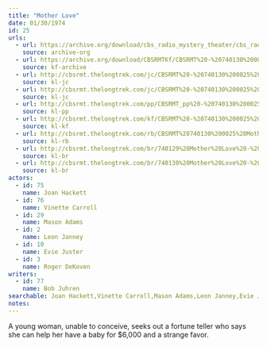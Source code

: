 ```yaml
---
title: "Mother Love"
date: 01/30/1974
id: 25
urls: 
  - url: https://archive.org/download/cbs_radio_mystery_theater/cbs_radio_mystery_theater-0001-0050.zip/cbs_radio_mystery_theater-0001-0050%2Fcbsrmt_0025_mother_love.mp3
    source: archive-org
  - url: https://archive.org/download/CBSRMTKf/CBSRMT%20-%20740130%200025%20Mother%20Love_kf.mp3
    source: kf-archive
  - url: http://cbsrmt.thelongtrek.com/jc/CBSRMT%20-%20740130%200025%20Mother%20Love%20vbr%20bm2_jc.mp3
    source: kl-jc
  - url: http://cbsrmt.thelongtrek.com/jc/CBSRMT%20-%20740130%200025%20Mother%20Love%20vbr%20kb%20newsbreak_jc.mp3
    source: kl-jc
  - url: http://cbsrmt.thelongtrek.com/pp/CBSRMT_pp%20-%20740130%200025%20Mother%20Love.mp3
    source: kl-pp
  - url: http://cbsrmt.thelongtrek.com/kf/CBSRMT%20-%20740130%200025%20Mother%20Love_kf.mp3
    source: kl-kf
  - url: http://cbsrmt.thelongtrek.com/rb/CBSRMT%20740130%200025%20Mother%20Love_rb%20wor.mp3
    source: kl-rb
  - url: http://cbsrmt.thelongtrek.com/br/740129%20Mother%20Love%20-%20WOR.mp3
    source: kl-br
  - url: http://cbsrmt.thelongtrek.com/br/740130%20Mother%20Love%20-%20WOR.mp3
    source: kl-br
actors:  
  - id: 75
    name: Joan Hackett  
  - id: 76
    name: Vinette Carroll  
  - id: 29
    name: Mason Adams  
  - id: 2
    name: Leon Janney  
  - id: 10
    name: Evie Juster  
  - id: 3
    name: Roger DeKoven
writers:  
  - id: 77
    name: Bob Juhren
searchable: Joan Hackett,Vinette Carroll,Mason Adams,Leon Janney,Evie Juster,Roger DeKoven Bob Juhren
notes:  
---
```

A young woman, unable to conceive, seeks out a fortune teller who says she can help her have a baby for $6,000 and a strange favor.